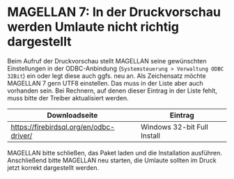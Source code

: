 # MAGELLAN 7: In der Druckvorschau werden Umlaute nicht richtig dargestellt

Beim Aufruf der Druckvorschau stellt MAGELLAN seine gewünschten Einstellungen in der ODBC-Anbindung (`Systemsteuerung > Verwaltung ODBC 32Bit`) ein oder legt diese auch ggfs. neu an.
Als Zeichensatz möchte MAGELLAN 7 gern UTF8 einstellen. Das muss in der Liste aber auch vorhanden sein. Bei Rechnern, auf denen dieser Eintrag in der Liste fehlt, muss bitte der Treiber aktualisiert werden.

Downloadseite|Eintrag
--|--
https://firebirdsql.org/en/odbc-driver/ | Windows 32-bit Full Install

MAGELLAN bitte schließen, das Paket laden und die Installation ausführen.
Anschließend bitte MAGELLAN neu starten, die Umlaute sollten im Druck jetzt korrekt dargestellt werden.
